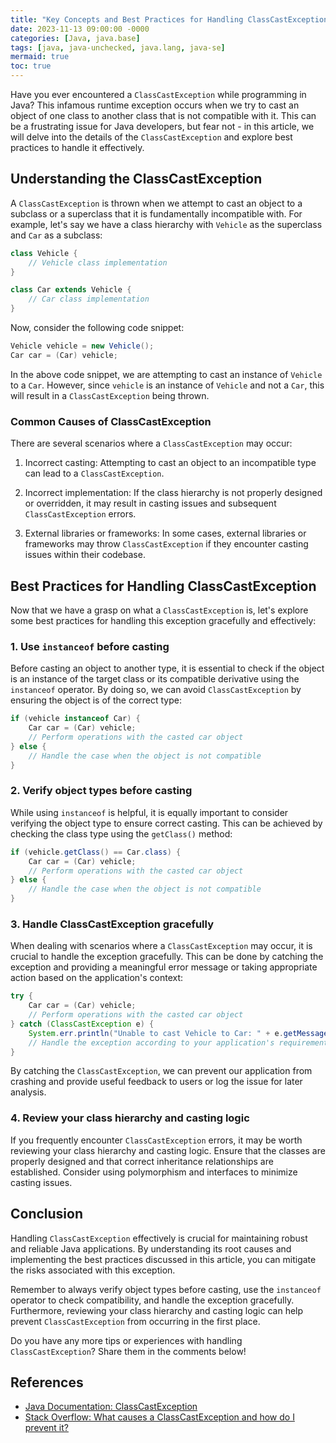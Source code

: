 ```yaml
---
title: "Key Concepts and Best Practices for Handling ClassCastException in Java"
date: 2023-11-13 09:00:00 -0000
categories: [Java, java.base]
tags: [java, java-unchecked, java.lang, java-se]
mermaid: true
toc: true
---
```



Have you ever encountered a `ClassCastException` while programming in Java? This infamous runtime exception occurs when we try to cast an object of one class to another class that is not compatible with it. This can be a frustrating issue for Java developers, but fear not - in this article, we will delve into the details of the `ClassCastException` and explore best practices to handle it effectively.

## Understanding the ClassCastException

A `ClassCastException` is thrown when we attempt to cast an object to a subclass or a superclass that it is fundamentally incompatible with. For example, let's say we have a class hierarchy with `Vehicle` as the superclass and `Car` as a subclass:

```java
class Vehicle {
    // Vehicle class implementation
}

class Car extends Vehicle {
    // Car class implementation
}
```

Now, consider the following code snippet:

```java
Vehicle vehicle = new Vehicle();
Car car = (Car) vehicle;
```

In the above code snippet, we are attempting to cast an instance of `Vehicle` to a `Car`. However, since `vehicle` is an instance of `Vehicle` and not a `Car`, this will result in a `ClassCastException` being thrown.

### Common Causes of ClassCastException

There are several scenarios where a `ClassCastException` may occur:

1. Incorrect casting: Attempting to cast an object to an incompatible type can lead to a `ClassCastException`.

2. Incorrect implementation: If the class hierarchy is not properly designed or overridden, it may result in casting issues and subsequent `ClassCastException` errors.

3. External libraries or frameworks: In some cases, external libraries or frameworks may throw `ClassCastException` if they encounter casting issues within their codebase.
 
## Best Practices for Handling ClassCastException

Now that we have a grasp on what a `ClassCastException` is, let's explore some best practices for handling this exception gracefully and effectively:

### 1. Use `instanceof` before casting

Before casting an object to another type, it is essential to check if the object is an instance of the target class or its compatible derivative using the `instanceof` operator. By doing so, we can avoid `ClassCastException` by ensuring the object is of the correct type:

```java
if (vehicle instanceof Car) {
    Car car = (Car) vehicle;
    // Perform operations with the casted car object
} else {
    // Handle the case when the object is not compatible
}
```

### 2. Verify object types before casting

While using `instanceof` is helpful, it is equally important to consider verifying the object type to ensure correct casting. This can be achieved by checking the class type using the `getClass()` method:

```java
if (vehicle.getClass() == Car.class) {
    Car car = (Car) vehicle;
    // Perform operations with the casted car object
} else {
    // Handle the case when the object is not compatible
}
```

### 3. Handle ClassCastException gracefully

When dealing with scenarios where a `ClassCastException` may occur, it is crucial to handle the exception gracefully. This can be done by catching the exception and providing a meaningful error message or taking appropriate action based on the application's context:

```java
try {
    Car car = (Car) vehicle;
    // Perform operations with the casted car object
} catch (ClassCastException e) {
    System.err.println("Unable to cast Vehicle to Car: " + e.getMessage());
    // Handle the exception according to your application's requirements
}
```

By catching the `ClassCastException`, we can prevent our application from crashing and provide useful feedback to users or log the issue for later analysis.

### 4. Review your class hierarchy and casting logic

If you frequently encounter `ClassCastException` errors, it may be worth reviewing your class hierarchy and casting logic. Ensure that the classes are properly designed and that correct inheritance relationships are established. Consider using polymorphism and interfaces to minimize casting issues.

## Conclusion

Handling `ClassCastException` effectively is crucial for maintaining robust and reliable Java applications. By understanding its root causes and implementing the best practices discussed in this article, you can mitigate the risks associated with this exception.

Remember to always verify object types before casting, use the `instanceof` operator to check compatibility, and handle the exception gracefully. Furthermore, reviewing your class hierarchy and casting logic can help prevent `ClassCastException` from occurring in the first place.

Do you have any more tips or experiences with handling `ClassCastException`? Share them in the comments below!

## References

- [Java Documentation: ClassCastException](https://docs.oracle.com/javase/8/docs/api/java/lang/ClassCastException.html)
- [Stack Overflow: What causes a ClassCastException and how do I prevent it?](https://stackoverflow.com/questions/3541438/what-causes-a-classcastexception-and-how-do-i-prevent-it)